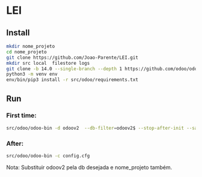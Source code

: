 # LEI



## Install

```sh
mkdir nome_projeto
cd nome_projeto
git clone https://github.com/Joao-Parente/LEI.git 
mkdir src local  filestore logs
git clone -b 14.0 --single-branch --depth 1 https://github.com/odoo/odoo.git src/odoo
python3 -m venv env
env/bin/pip3 install -r src/odoo/requirements.txt


```

## Run

### First time:
```sh
src/odoo/odoo-bin -d odoov2  --db-filter=odoov2$ --stop-after-init --save -c ./config.cfg --addons-path=src/odoo/odoo/addons,src/odoo/addons,local --data-dir filestore
```
### After:
```sh
src/odoo/odoo-bin -c config.cfg
```

Nota: Substituir odoov2 pela db desejada e nome_projeto também.



